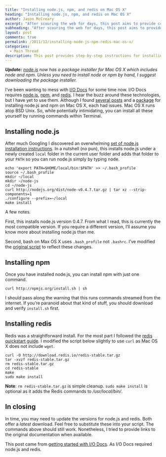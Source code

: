 ```yaml
---
title: "Installing node.js, npm, and redis on Mac OS X"
heading: "Installing node.js, npm, and redis on Mac OS X"
author: Jason McCreary
excerpt: "After scouring the web for days, this post aims to provide concise, central instructions for installing node.js, npm, and redis on Mac OS X."
subheading: "After scouring the web for days, this post aims to provide concise, central instructions for installing node.js, npm, and redis on Mac OS X."
layout: post
comments: true
permalink: /2011/12/installing-node-js-npm-redis-mac-os-x/
categories:
  - Main Thread
description: This post provides step-by-step instructions for installing node.js, npm, and redis on Mac OS X natively.
---
```

***Update:** [node.js][1] now has a package installer for Mac OS X which includes node and npm. Unless you need to install node or npm by hand, I suggest downloading the package installer.*

I&rsquo;ve been wanting to mess with [I/O Docs][2] for some time now. I/O Docs requires [node.js][3], [npm][4], and [redis][5]. I hear the buzz around these technologies, but I have yet to use them. Although I found [several posts][6] and a [package][7] for installing node.js and npm on Mac OS X, each had issues. Mac OS X runs atop BSD Unix. So, while potentially intimidating, you can install all these yourself by running commands within Terminal.

## Installing node.js

After much Googling I discovered an overwhelming [set of node.js installation instructions][8]. In a nutshell (no pun), this installs node.js under a newly created `local` folder in the current user folder and adds that folder to your `PATH` so you can run node.js simply by typing <kbd>node</kbd>.

    echo 'export PATH=$HOME/local/bin:$PATH' >> ~/.bash_profile
    source ~/.bash_profile
    mkdir ~/local
    mkdir ~/node-js
    cd ~/node-js
    curl http://nodejs.org/dist/node-v0.4.7.tar.gz | tar xz --strip-components=1
    ./configure --prefix=~/local
    make install
    

A few notes.

First, this installs node.js version 0.4.7. From what I read, this is currently the most compatible version. If you require a different version, I&rsquo;ll assume you know more about installing node.js than me.

Second, bash on Max OS X uses `.bash_profile` not `.bashrc`. I&rsquo;ve modified the [original script][9] to reflect these changes. 

## Installing npm

Once you have installed node.js, you can install npm with just one command.

    curl http://npmjs.org/install.sh | sh
    

I should pass along the warning that this runs commands streamed from the internet. If you&rsquo;re paranoid about that kind of stuff, you should download and verify `install.sh` first.

## Installing redis

Redis was a straightforward install. For the most part I followed the [redis quickstart guide][10]. I modified the script below slightly to use `curl` as Mac OS X does not include `wget`.

    curl -O http://download.redis.io/redis-stable.tar.gz
    tar -xvzf redis-stable.tar.gz
    rm redis-stable.tar.gz
    cd redis-stable
    make
    sudo make install
    

**Note**: `rm redis-stable.tar.gz` is simple cleanup. `sudo make install` is optional as it adds the Redis commands to */usr/local/bin/*.

## In closing

In time, you may need to update the versions for node.js and redis. Both offer a *latest* download. Feel free to substitute these into your script. The commands above should still work. Nonetheless, I tried to provide links to the original documentation when available.

This post came from [getting started with I/O Docs][11]. As I/O Docs required node.js and redis.

 [1]: http://nodejs.org/download/ "Download node.js"
 [2]: https://github.com/mashery/iodocs/
 [3]: http://nodejs.org/
 [4]: http://npmjs.org/
 [5]: http://redis.io/
 [6]: http://www.google.com/search?q=node+on+mac
 [7]: https://sites.google.com/site/nodejsmacosx/
 [8]: https://gist.github.com/579814
 [9]: https://gist.github.com/579814#file_node_and_npm_in_30_seconds.sh
 [10]: http://redis.io/topics/quickstart
 [11]: http://jason.pureconcepts.net/2012/01/iodocs-install-configure-deploy-heroku/ "Installing, Configuring, and Deploying I/O Docs"
